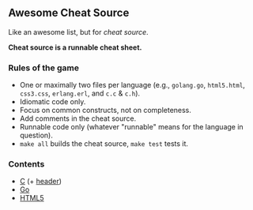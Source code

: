 Awesome Cheat Source
--------------------

Like an awesome list, but for _cheat source_.

**Cheat source is a runnable cheat sheet.**

### Rules of the game

-   One or maximally two files per language (e.g., `golang.go`,
    `html5.html`, `css3.css`, `erlang.erl`, and `c.c` & `c.h`).
-   Idiomatic code only.
-   Focus on common constructs, not on completeness.
-   Add comments in the cheat source.
-   Runnable code only (whatever "runnable" means for the language in
    question).
-   `make all` builds the cheat source, `make test` tests it.

### Contents

-   [C](c.c) (+ [header](c.h))
-   [Go](golang.go)
-   [HTML5](html5.html)
